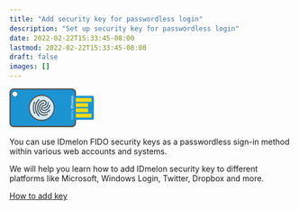 ```yaml
---
title: "Add security key for passwordless login"
description: "Set up security key for passwordless login"
date: 2022-02-22T15:33:45-08:00
lastmod: 2022-02-22T15:33:45-08:00
draft: false
images: []
---
```


<div class='my-5'>
<img src='security-key.png' class='d-block m-auto' width="150">
</div>

<p>You can use IDmelon FIDO security keys as a passwordless sign-in method within various web accounts and systems.</p>
<p class='mb-5'>We will help you learn how to add IDmelon security key to different platforms like Microsoft, Windows Login, Twitter, Dropbox and more.</p>

<a role="button" class="btn btn-primary btn-lg d-block mb-3" href="http://docs.idmelon.com/pages/whichplatform/index.html">How to add key</a>

<style>@media (max-width: 480px) {.navbar, .footer { display: none; }}
h1{
    color : #4395ec;
}
</style>

